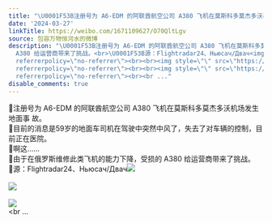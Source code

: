 ```yaml
---
title: "\U0001F53B注册号为 A6-EDM 的阿联酋航空公司 A380 飞机在莫斯科多莫杰多沃机场发生地面事 故。\U0001F53B目前的消息是59岁的地面车司机在驾驶中突然中风了，失去了对车辆的..."
date: '2024-03-27'
linkTitle: https://weibo.com/1671109627/O70QltLgv
source: 包容万物恒河水的微博
description: "\U0001F53B注册号为 A6-EDM 的阿联酋航空公司 A380 飞机在莫斯科多莫杰多沃机场发生地面事 故。<br>\U0001F53B目前的消息是59岁的地面车司机在驾驶中突然中风了，失去了对车辆的控制，目前正在医院。<br>\U0001F53B啊这……<br>\U0001F53B由于在俄罗斯维修此类飞机的能力下降，受损的
  A380 给运营商带来了挑战。<br>\U0001F53B源：Flightradar24、Ньюсач/Двач<img style=\"\" src=\"https://tvax4.sinaimg.cn/large/639b1bfbly1ho62r71kv5j20qo0zkqfn.jpg\"
  referrerpolicy=\"no-referrer\"><br><br><img style=\"\" src=\"https://tvax3.sinaimg.cn/large/639b1bfbly1ho62ra8bp4j20qo0zkk4e.jpg\"
  referrerpolicy=\"no-referrer\"><br><br><img style=\"\" src=\"https://tvax2.sinaimg.cn/large/639b1bfbly1ho62rd8ee7j20qo0zkqir.jpg\"
  referrerpolicy=\"no-referrer\"><br><br ..."
disable_comments: true
---
```

🔻注册号为 A6-EDM 的阿联酋航空公司 A380 飞机在莫斯科多莫杰多沃机场发生地面事 故。<br>🔻目前的消息是59岁的地面车司机在驾驶中突然中风了，失去了对车辆的控制，目前正在医院。<br>🔻啊这……<br>🔻由于在俄罗斯维修此类飞机的能力下降，受损的 A380 给运营商带来了挑战。<br>🔻源：Flightradar24、Ньюсач/Двач<img style="" src="https://tvax4.sinaimg.cn/large/639b1bfbly1ho62r71kv5j20qo0zkqfn.jpg" referrerpolicy="no-referrer"><br><br><img style="" src="https://tvax3.sinaimg.cn/large/639b1bfbly1ho62ra8bp4j20qo0zkk4e.jpg" referrerpolicy="no-referrer"><br><br><img style="" src="https://tvax2.sinaimg.cn/large/639b1bfbly1ho62rd8ee7j20qo0zkqir.jpg" referrerpolicy="no-referrer"><br><br ...